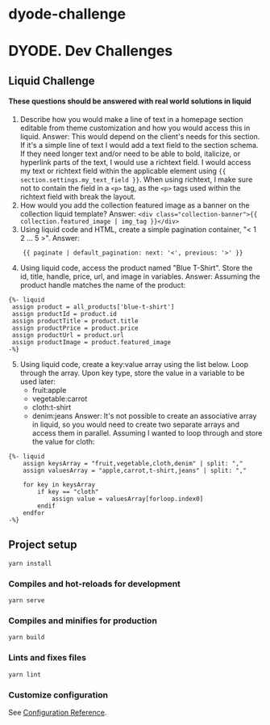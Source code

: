 # dyode-challenge

# DYODE. Dev Challenges

## Liquid Challenge

#### These questions should be answered with real world solutions in liquid

1. Describe how you would make a line of text in a homepage section editable from theme customization and how you would access this in liquid.
Answer:  This would depend on the client's needs for this section. If it's a simple line of text I would add a text field to the section schema. If they need longer text and/or need to be able to bold, italicize, or hyperlink parts of the text, I would use a richtext field. I would access my text or richtext field within the applicable element using `{{ section.settings.my_text_field }}`. When using richtext, I make sure not to contain the field in a `<p>` tag, as the `<p>` tags used within the richtext field with break the layout.
2. How would you add the collection featured image as a banner on the collection liquid template?
Answer: `<div class="collection-banner">{{ collection.featured_image | img_tag }}</div>`
3. Using liquid code and HTML, create a simple pagination container, "< 1 2 ... 5 >".
Answer: 
``` 
    {{ paginate | default_pagination: next: '<', previous: '>' }}
```
4. Using liquid code, access the product named "Blue T-Shirt". Store the id, title, handle, price, url, and image in variables.
Answer: Assuming the product handle matches the name of the product:
```
{%- liquid
 assign product = all_products['blue-t-shirt'] 
 assign productId = product.id 
 assign productTitle = product.title
 assign productPrice = product.price
 assign productUrl = product.url
 assign productImage = product.featured_image
-%}
```
5. Using liquid code, create a key:value array using the list below. Loop through the array. Upon key type, store the value in a variable to be used later:
   - fruit:apple
   - vegetable:carrot
   - cloth:t-shirt
   - denim:jeans
Answer: It's not possible to create an associative array in liquid, so you would need to create two separate arrays and access them in parallel. Assuming I wanted to loop through and store the value for cloth:
```
{%- liquid
    assign keysArray = "fruit,vegetable,cloth,denim" | split: ","
    assign valuesArray = "apple,carrot,t-shirt,jeans" | split: ","

    for key in keysArray
        if key == "cloth"
            assign value = valuesArray[forloop.index0]
        endif
    endfor
-%}
```


## Project setup
```
yarn install
```

### Compiles and hot-reloads for development
```
yarn serve
```

### Compiles and minifies for production
```
yarn build
```

### Lints and fixes files
```
yarn lint
```

### Customize configuration
See [Configuration Reference](https://cli.vuejs.org/config/).
